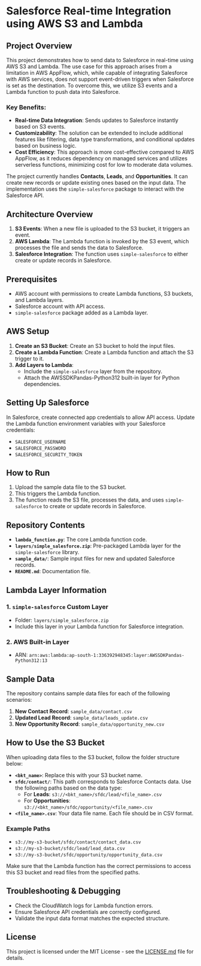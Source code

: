 # Salesforce Real-time Integration using AWS S3 and Lambda

## Project Overview

This project demonstrates how to send data to Salesforce in real-time using AWS S3 and Lambda. The use case for this approach arises from a limitation in AWS AppFlow, which, while capable of integrating Salesforce with AWS services, does not support event-driven triggers when Salesforce is set as the destination. To overcome this, we utilize S3 events and a Lambda function to push data into Salesforce.

### Key Benefits:
- **Real-time Data Integration**: Sends updates to Salesforce instantly based on S3 events.
- **Customizability**: The solution can be extended to include additional features like filtering, data type transformations, and conditional updates based on business logic.
- **Cost Efficiency**: This approach is more cost-effective compared to AWS AppFlow, as it reduces dependency on managed services and utilizes serverless functions, minimizing cost for low to moderate data volumes.

The project currently handles **Contacts**, **Leads**, and **Opportunities**. It can create new records or update existing ones based on the input data. The implementation uses the `simple-salesforce` package to interact with the Salesforce API.

## Architecture Overview

1. **S3 Events**: When a new file is uploaded to the S3 bucket, it triggers an event.
2. **AWS Lambda**: The Lambda function is invoked by the S3 event, which processes the file and sends the data to Salesforce.
3. **Salesforce Integration**: The function uses `simple-salesforce` to either create or update records in Salesforce.

## Prerequisites

- AWS account with permissions to create Lambda functions, S3 buckets, and Lambda layers.
- Salesforce account with API access.
- `simple-salesforce` package added as a Lambda layer.

## AWS Setup

1. **Create an S3 Bucket**: Create an S3 bucket to hold the input files.
2. **Create a Lambda Function**: Create a Lambda function and attach the S3 trigger to it.
3. **Add Layers to Lambda**:
   - Include the `simple-salesforce` layer from the repository.
   - Attach the AWSSDKPandas-Python312 built-in layer for Python dependencies.

## Setting Up Salesforce

In Salesforce, create connected app credentials to allow API access. Update the Lambda function environment variables with your Salesforce credentials:

- `SALESFORCE_USERNAME`
- `SALESFORCE_PASSWORD`
- `SALESFORCE_SECURITY_TOKEN`

## How to Run

1. Upload the sample data file to the S3 bucket.
2. This triggers the Lambda function.
3. The function reads the S3 file, processes the data, and uses `simple-salesforce` to create or update records in Salesforce.

## Repository Contents

- **`lambda_function.py`**: The core Lambda function code.
- **`layers/simple_salesforce.zip`**: Pre-packaged Lambda layer for the `simple-salesforce` library.
- **`sample_data/`**: Sample input files for new and updated Salesforce records.
- **`README.md`**: Documentation file.

## Lambda Layer Information

### 1. `simple-salesforce` Custom Layer
- Folder: `layers/simple_salesforce.zip`
- Include this layer in your Lambda function for Salesforce integration.

### 2. AWS Built-in Layer
- ARN: `arn:aws:lambda:ap-south-1:336392948345:layer:AWSSDKPandas-Python312:13`


## Sample Data

The repository contains sample data files for each of the following scenarios:

1. **New Contact Record**: `sample_data/contact.csv`
2. **Updated Lead Record**: `sample_data/leads_update.csv`
3. **New Opportunity Record**: `sample_data/opportunity_new.csv`

## How to Use the S3 Bucket

When uploading data files to the S3 bucket, follow the folder structure below:

- **`<bkt_name>`**: Replace this with your S3 bucket name.
- **`sfdc/contact/`**: This path corresponds to Salesforce Contacts data. Use the following paths based on the data type:
  - For **Leads**: `s3://<bkt_name>/sfdc/lead/<file_name>.csv`
  - For **Opportunities**: `s3://<bkt_name>/sfdc/opportunity/<file_name>.csv`
- **`<file_name>.csv`**: Your data file name. Each file should be in CSV format.

### Example Paths

- `s3://my-s3-bucket/sfdc/contact/contact_data.csv`
- `s3://my-s3-bucket/sfdc/lead/lead_data.csv`
- `s3://my-s3-bucket/sfdc/opportunity/opportunity_data.csv`

Make sure that the Lambda function has the correct permissions to access this S3 bucket and read files from the specified paths.

## Troubleshooting & Debugging

- Check the CloudWatch logs for Lambda function errors.
- Ensure Salesforce API credentials are correctly configured.
- Validate the input data format matches the expected structure.

## License

This project is licensed under the MIT License - see the [LICENSE.md](LICENSE.md) file for details.
